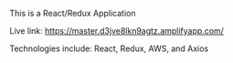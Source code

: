 This is a React/Redux Application

Live link: https://master.d3jve8lkn9agtz.amplifyapp.com/

Technologies include: React, Redux, AWS, and Axios
